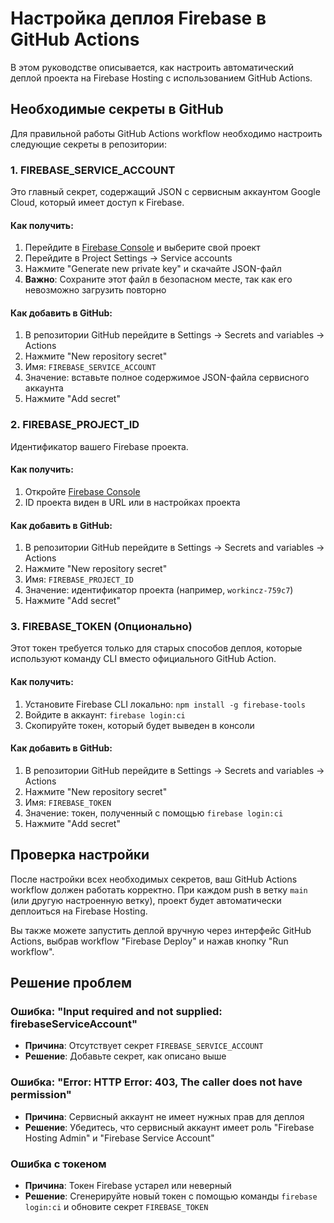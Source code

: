 # Настройка деплоя Firebase в GitHub Actions

В этом руководстве описывается, как настроить автоматический деплой проекта на Firebase Hosting с использованием GitHub Actions.

## Необходимые секреты в GitHub

Для правильной работы GitHub Actions workflow необходимо настроить следующие секреты в репозитории:

### 1. FIREBASE_SERVICE_ACCOUNT

Это главный секрет, содержащий JSON с сервисным аккаунтом Google Cloud, который имеет доступ к Firebase.

#### Как получить:

1. Перейдите в [Firebase Console](https://console.firebase.google.com/) и выберите свой проект
2. Перейдите в Project Settings → Service accounts
3. Нажмите "Generate new private key" и скачайте JSON-файл
4. **Важно**: Сохраните этот файл в безопасном месте, так как его невозможно загрузить повторно

#### Как добавить в GitHub:

1. В репозитории GitHub перейдите в Settings → Secrets and variables → Actions
2. Нажмите "New repository secret"
3. Имя: `FIREBASE_SERVICE_ACCOUNT`
4. Значение: вставьте полное содержимое JSON-файла сервисного аккаунта
5. Нажмите "Add secret"

### 2. FIREBASE_PROJECT_ID

Идентификатор вашего Firebase проекта.

#### Как получить:

1. Откройте [Firebase Console](https://console.firebase.google.com/)
2. ID проекта виден в URL или в настройках проекта

#### Как добавить в GitHub:

1. В репозитории GitHub перейдите в Settings → Secrets and variables → Actions
2. Нажмите "New repository secret"
3. Имя: `FIREBASE_PROJECT_ID`
4. Значение: идентификатор проекта (например, `workincz-759c7`)
5. Нажмите "Add secret"

### 3. FIREBASE_TOKEN (Опционально)

Этот токен требуется только для старых способов деплоя, которые используют команду CLI вместо официального GitHub Action.

#### Как получить:

1. Установите Firebase CLI локально: `npm install -g firebase-tools`
2. Войдите в аккаунт: `firebase login:ci`
3. Скопируйте токен, который будет выведен в консоли

#### Как добавить в GitHub:

1. В репозитории GitHub перейдите в Settings → Secrets and variables → Actions
2. Нажмите "New repository secret"
3. Имя: `FIREBASE_TOKEN`
4. Значение: токен, полученный с помощью `firebase login:ci`
5. Нажмите "Add secret"

## Проверка настройки

После настройки всех необходимых секретов, ваш GitHub Actions workflow должен работать корректно. При каждом push в ветку `main` (или другую настроенную ветку), проект будет автоматически деплоиться на Firebase Hosting.

Вы также можете запустить деплой вручную через интерфейс GitHub Actions, выбрав workflow "Firebase Deploy" и нажав кнопку "Run workflow".

## Решение проблем

### Ошибка: "Input required and not supplied: firebaseServiceAccount"

- **Причина**: Отсутствует секрет `FIREBASE_SERVICE_ACCOUNT`
- **Решение**: Добавьте секрет, как описано выше

### Ошибка: "Error: HTTP Error: 403, The caller does not have permission"

- **Причина**: Сервисный аккаунт не имеет нужных прав для деплоя
- **Решение**: Убедитесь, что сервисный аккаунт имеет роль "Firebase Hosting Admin" и "Firebase Service Account"

### Ошибка с токеном

- **Причина**: Токен Firebase устарел или неверный
- **Решение**: Сгенерируйте новый токен с помощью команды `firebase login:ci` и обновите секрет `FIREBASE_TOKEN`